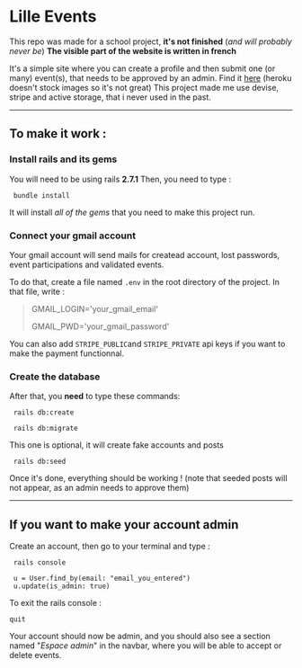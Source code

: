 # Lille Events
This repo was made for a school project, **it's not finished** (*and will probably never be*)
**The visible part of the website is written in french**

It's a simple site where you can create a profile and then submit one (or many) event(s), that needs to be approved by an admin. Find it [here](https://lille-events.herokuapp.com/) (heroku doesn't stock images so it's not great)
This project made me use devise, stripe and active storage, that i never used in the past.
***
## To make it work :
### Install rails and its gems
You will need to be using rails **2.7.1**
Then, you need to type :
```
 bundle install
```
It will install *all of the gems* that you need to make this project run.

### Connect your gmail account
Your gmail account will send mails for createad account, lost passwords, event participations and validated events.

To do that, create a file named `.env` in the root directory of the project.
In that file, write :
>GMAIL_LOGIN='your_gmail_email'
>
>GMAIL_PWD='your_gmail_password'

You can also add `STRIPE_PUBLIC`and `STRIPE_PRIVATE` api keys if you want to make the payment functionnal.

### Create the database
After that, you **need** to type these commands:
```
 rails db:create
```
```
 rails db:migrate
```
This one is optional, it will create fake accounts and posts
```
 rails db:seed
```

Once it's done, everything should be working ! (note that seeded posts will not appear, as an admin needs to approve them)
***
## If you want to make your account admin
Create an account, then go to your terminal and type :
```
 rails console
```
```
 u = User.find_by(email: "email_you_entered")
 u.update(is_admin: true)
 ```
 To exit the rails console :
 ```
 quit
 ```
 Your account should now be admin, and you should also see a section named "*Espace admin*" in the navbar, where you will be able to accept or delete events.
